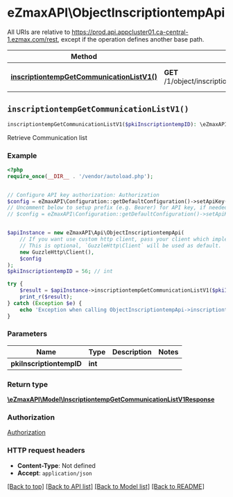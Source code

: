 # eZmaxAPI\ObjectInscriptiontempApi

All URIs are relative to https://prod.api.appcluster01.ca-central-1.ezmax.com/rest, except if the operation defines another base path.

| Method | HTTP request | Description |
| ------------- | ------------- | ------------- |
| [**inscriptiontempGetCommunicationListV1()**](ObjectInscriptiontempApi.md#inscriptiontempGetCommunicationListV1) | **GET** /1/object/inscriptiontemp/{pkiInscriptiontempID}/getCommunicationList | Retrieve Communication list |


## `inscriptiontempGetCommunicationListV1()`

```php
inscriptiontempGetCommunicationListV1($pkiInscriptiontempID): \eZmaxAPI\Model\InscriptiontempGetCommunicationListV1Response
```

Retrieve Communication list



### Example

```php
<?php
require_once(__DIR__ . '/vendor/autoload.php');


// Configure API key authorization: Authorization
$config = eZmaxAPI\Configuration::getDefaultConfiguration()->setApiKey('Authorization', 'YOUR_API_KEY');
// Uncomment below to setup prefix (e.g. Bearer) for API key, if needed
// $config = eZmaxAPI\Configuration::getDefaultConfiguration()->setApiKeyPrefix('Authorization', 'Bearer');


$apiInstance = new eZmaxAPI\Api\ObjectInscriptiontempApi(
    // If you want use custom http client, pass your client which implements `GuzzleHttp\ClientInterface`.
    // This is optional, `GuzzleHttp\Client` will be used as default.
    new GuzzleHttp\Client(),
    $config
);
$pkiInscriptiontempID = 56; // int

try {
    $result = $apiInstance->inscriptiontempGetCommunicationListV1($pkiInscriptiontempID);
    print_r($result);
} catch (Exception $e) {
    echo 'Exception when calling ObjectInscriptiontempApi->inscriptiontempGetCommunicationListV1: ', $e->getMessage(), PHP_EOL;
}
```

### Parameters

| Name | Type | Description  | Notes |
| ------------- | ------------- | ------------- | ------------- |
| **pkiInscriptiontempID** | **int**|  | |

### Return type

[**\eZmaxAPI\Model\InscriptiontempGetCommunicationListV1Response**](../Model/InscriptiontempGetCommunicationListV1Response.md)

### Authorization

[Authorization](../../README.md#Authorization)

### HTTP request headers

- **Content-Type**: Not defined
- **Accept**: `application/json`

[[Back to top]](#) [[Back to API list]](../../README.md#endpoints)
[[Back to Model list]](../../README.md#models)
[[Back to README]](../../README.md)
